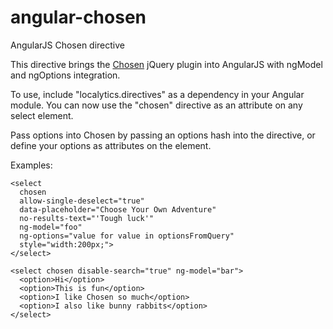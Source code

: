angular-chosen
==============

AngularJS Chosen directive

This directive brings the [Chosen](http://harvesthq.github.com/chosen/) jQuery plugin
into AngularJS with ngModel and ngOptions integration.

To use, include "localytics.directives" as a dependency in your Angular module.  You can now
use the "chosen" directive as an attribute on any select element.

Pass options into Chosen by passing an options hash into the directive, or define your options
as attributes on the element.

Examples:

    <select 
      chosen
      allow-single-deselect="true"
      data-placeholder="Choose Your Own Adventure"
      no-results-text="'Tough luck'"
      ng-model="foo" 
      ng-options="value for value in optionsFromQuery" 
      style="width:200px;">
    </select>

    <select chosen disable-search="true" ng-model="bar">
      <option>Hi</option>
      <option>This is fun</option>
      <option>I like Chosen so much</option>
      <option>I also like bunny rabbits</option>
    </select>

